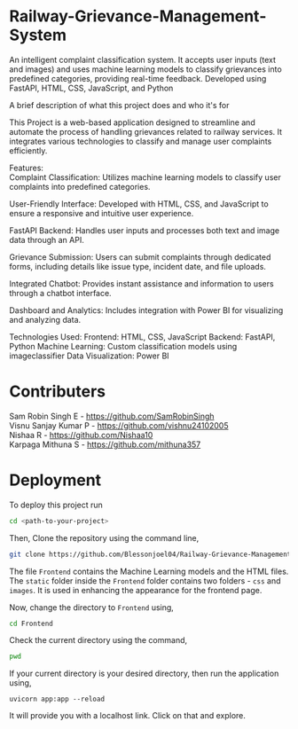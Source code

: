 # Railway-Grievance-Management-System
An intelligent complaint classification system. It accepts user inputs (text and images) and uses machine learning models to classify grievances into predefined categories, providing real-time feedback. Developed using FastAPI, HTML, CSS, JavaScript, and Python

A brief description of what this project does and who it's for

This Project is a web-based application designed to streamline and automate the process of handling grievances related to railway services. It integrates various technologies to classify and manage user complaints efficiently.

Features:   
Complaint Classification: Utilizes machine learning models to classify user complaints into predefined categories.

User-Friendly Interface: Developed with HTML, CSS, and JavaScript to ensure a responsive and intuitive user experience.

FastAPI Backend: Handles user inputs and processes both text and image data through an API.

Grievance Submission: Users can submit complaints through dedicated forms, including details like issue type, incident date, and file uploads.

Integrated Chatbot: Provides instant assistance and information to users through a chatbot interface.

Dashboard and Analytics: Includes integration with Power BI for visualizing and analyzing data.

Technologies Used:
Frontend: HTML, CSS, JavaScript
Backend: FastAPI, Python
Machine Learning: Custom classification models using imageclassifier
Data Visualization: Power BI

# Contributers
Sam Robin Singh E - https://github.com/SamRobinSingh    
Visnu Sanjay Kumar P - https://github.com/vishnu24102005       
Nishaa R - https://github.com/Nishaa10  
Karpaga Mithuna S - https://github.com/mithuna357

# Deployment

To deploy this project run

```bash 
cd <path-to-your-project>
```
Then, Clone the repository using the command line,

```bash
git clone https://github.com/Blessonjoel04/Railway-Grievance-Management-System
```

The file `Frontend` contains the Machine Learning models and the HTML files. The `static` folder inside the `Frontend` folder contains two folders - `css` and `images`. It is used in enhancing the appearance for the frontend page. 

Now, change the directory to `Frontend` using, 

```bash
cd Frontend
```

Check the current directory using the command, 
```bash
pwd
```
If your current directory is your desired directory, then run the application using, 

```
uvicorn app:app --reload
```

It will provide you with a localhost link. Click on that and explore.